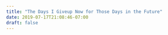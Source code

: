 ```yaml
---
title: "The Days I Giveup Now for Those Days in the Future"
date: 2019-07-17T21:08:46-07:00
draft: false
---
```


